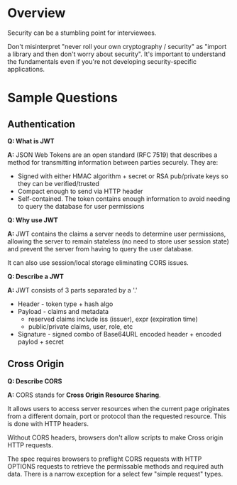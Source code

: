 # Overview

Security can be a stumbling point for interviewees.

Don't misinterpret "never roll your own cryptography / security" as
"import a library and then don't worry about security". It's important to understand the fundamentals
even if you're not developing security-specific applications.



# Sample Questions

## Authentication

**Q: What is JWT**

**A:** JSON Web Tokens are an open standard (RFC 7519) that describes a method for transmitting
information between parties securely. They are:

* Signed with either HMAC algorithm + secret or RSA pub/private keys so they can be verified/trusted
* Compact enough to send via HTTP header
* Self-contained. The token contains enough information to avoid needing to query the database for user permissions


**Q: Why use JWT**

**A:** JWT contains the claims a server needs to determine user permissions, allowing the server to remain stateless (no
need to store user session state) and prevent the server from having to query the user database.

It can also use session/local storage eliminating CORS issues.


**Q: Describe a JWT**

**A:** JWT consists of 3 parts separated by a '.'

* Header - token type + hash algo
* Payload - claims and metadata
    * reserved claims include iss (issuer), expr (expiration time)
    * public/private claims, user, role, etc
* Signature - signed combo of Base64URL encoded header + encoded paylod + secret


## Cross Origin

**Q: Describe CORS**

**A:** CORS stands for **Cross Origin Resource Sharing**.

It allows users to access server resources when the current page originates from a different domain,
port or protocol than the requested resource. This is done with HTTP headers.

Without CORS headers, browsers don't allow scripts to make Cross origin HTTP requests.

The spec requires browsers to preflight CORS requests with HTTP OPTIONS requests to retrieve the
permissable methods and required auth data. There is a narrow exception for a select few "simple request" types.


